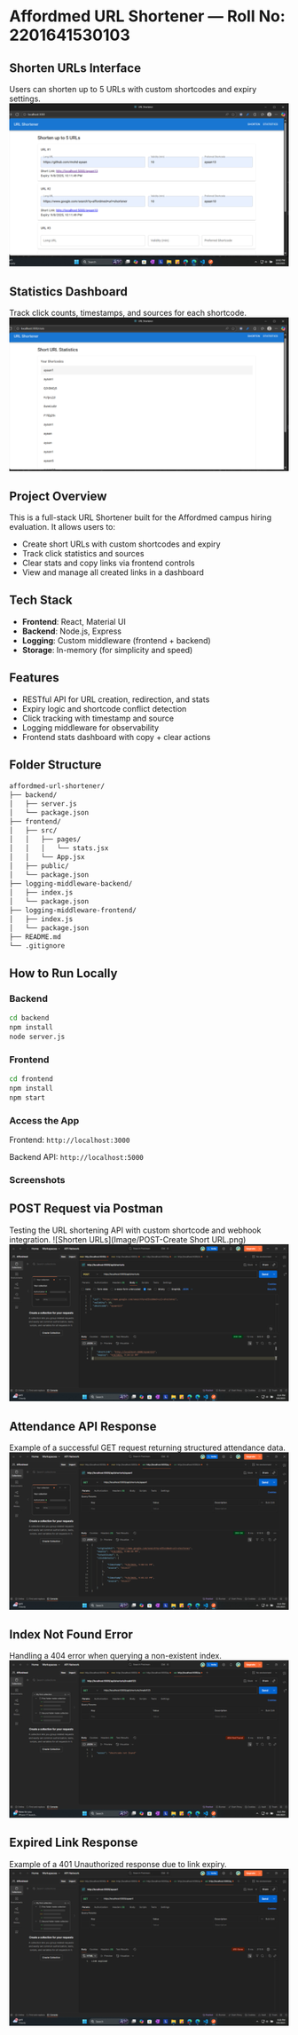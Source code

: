 # Affordmed URL Shortener — Roll No: 2201641530103

## Shorten URLs Interface
Users can shorten up to 5 URLs with custom shortcodes and expiry settings.
![Shorten URLs](Image/URL%20Shortener.png)

## Statistics Dashboard
Track click counts, timestamps, and sources for each shortcode.
![Statistics Page](Image/Short%20URL%20Statistics.png)

## Project Overview
This is a full-stack URL Shortener built for the Affordmed campus hiring evaluation. It allows users to:
- Create short URLs with custom shortcodes and expiry
- Track click statistics and sources
- Clear stats and copy links via frontend controls
- View and manage all created links in a dashboard

##  Tech Stack
- **Frontend**: React, Material UI
- **Backend**: Node.js, Express
- **Logging**: Custom middleware (frontend + backend)
- **Storage**: In-memory (for simplicity and speed)

##  Features
- RESTful API for URL creation, redirection, and stats
- Expiry logic and shortcode conflict detection
- Click tracking with timestamp and source
- Logging middleware for observability
- Frontend stats dashboard with copy + clear actions

##  Folder Structure
```
affordmed-url-shortener/
├── backend/
│   ├── server.js
│   └── package.json
├── frontend/
│   ├── src/
│   │   ├── pages/
│   │   │   └── stats.jsx
│   │   └── App.jsx
│   ├── public/
│   └── package.json
├── logging-middleware-backend/
│   ├── index.js
│   └── package.json
├── logging-middleware-frontend/
│   ├── index.js
│   └── package.json
├── README.md
└── .gitignore
```

##  How to Run Locally

### Backend
```bash
cd backend
npm install
node server.js
```

### Frontend
```bash
cd frontend
npm install
npm start
```
### Access the App
Frontend: `http://localhost:3000`

Backend API: `http://localhost:5000`

### Screenshots

## POST Request via Postman
Testing the URL shortening API with custom shortcode and webhook integration.
![Shorten URLs](Image/POST-Create Short URL.png)
![POST-Create Short URL](Image/POST-Create%20Short%20URL.png)

## Attendance API Response
Example of a successful GET request returning structured attendance data.
![Shorten URLs](Image/GET-Stats.png)

## Index Not Found Error
Handling a 404 error when querying a non-existent index.
![Shorten URLs](Image/Edge%20Case-Unknown%20Shortcode.png)

## Expired Link Response
Example of a 401 Unauthorized response due to link expiry.
![Shorten URLs](Image/Link%20Expired.png)
